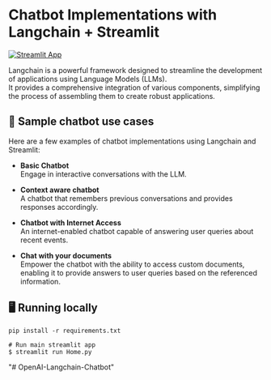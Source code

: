 # Chatbot Implementations with Langchain + Streamlit

[![Streamlit App](https://static.streamlit.io/badges/streamlit_badge_black_white.svg)](https://langchain-chatbot.streamlit.app/)

Langchain is a powerful framework designed to streamline the development of applications using Language Models (LLMs). \
It provides a comprehensive integration of various components, simplifying the process of assembling them to create robust applications.

## 💬 Sample chatbot use cases
Here are a few examples of chatbot implementations using Langchain and Streamlit:
-  **Basic Chatbot** \
  Engage in interactive conversations with the LLM.

- **Context aware chatbot** \
  A chatbot that remembers previous conversations and provides responses accordingly.

-  **Chatbot with Internet Access** \
  An internet-enabled chatbot capable of answering user queries about recent events.

-  **Chat with your documents** \
  Empower the chatbot with the ability to access custom documents, enabling it to provide answers to user queries based on the referenced information.


## 🖥️ Running locally

```
pip install -r requirements.txt
```
```shell
# Run main streamlit app
$ streamlit run Home.py
```
"# OpenAI-Langchain-Chatbot" 
